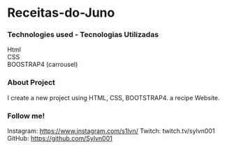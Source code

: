 # Receitas-do-Juno
### Technologies used - Tecnologias Utilizadas 
Html <br>
CSS <br>
BOOSTRAP4 (carrousel) <br>


### About Project
I create a new project using HTML, CSS, BOOTSTRAP4. a recipe Website. 

### Follow me!
Instagram: https://www.instagram.com/s1lvn/
Twitch: twitch.tv/sylvn001
GitHub: https://github.com/Sylvn001

